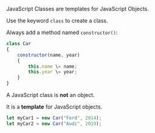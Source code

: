 

JavaScript Classes are templates for JavaScript Objects.

Use the keyword `class` to create a class.

Always add a method named `constructor()`:

```js
class Car 
{  
	constructor(name, year) 
	{  
		this.name \= name;  
		this.year \= year;  
	}  
}
```

A JavaScript class is **not** an object.

It is a **template** for JavaScript objects.

```js
let myCar1 = new Car("Ford", 2014);  
let myCar2 = new Car("Audi", 2019);
```
